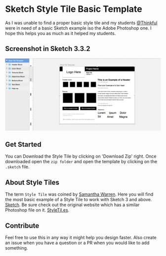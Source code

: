 # Sketch Style Tile Basic Template

As I was unable to find a proper basic style tile
and my students [@Thinkful](http://www.thinkful.com) were in need
of a basic Sketch example iso the Adobe Photoshop one.
I hope this helps you as much as it helped my students.

## Screenshot in Sketch 3.3.2
![Sketch Screenshot of Style Tile](screenshot.png)

## Get Started
You can Download the Style Tile by clicking on 'Download Zip' right. Once
downloaded open the `zip folder` and open the template by clicking on the `.sketch` file.

## About Style Tiles
The term `Style Tile` was coined by [Samantha Warren](https://twitter.com/samanthatoy).
Here you will find the most basic example of a Style Tile to work with Sketch 3 
and above. [Sketch](http://bohemiancoding.com/sketch/). 
Be sure check out the original website which has a similar Photoshop file on it.
[StyleTil.es](http://styletil.es).

## Contribute
Feel free to use this in any way it might help you design faster.
Also create an issue when you have a question or a PR when you would
like to add something.
